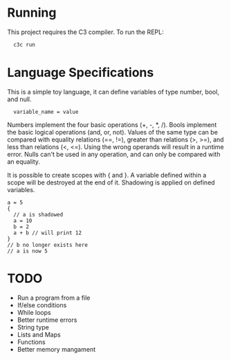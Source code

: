 # Running
This project requires the C3 compiler.
To run the REPL:
```bash
  c3c run
```

# Language Specifications

This is a simple toy language, it can define variables of type number, bool, and null.
```
  variable_name = value
```
Numbers implement the four basic operations (+, -, *, /). Bools implement the basic logical operations (and, or, not).
Values of the same type can be compared with equality relations (==, !=), greater than relations (>, >=), and less than relations (<, <=).
Using the wrong operands will result in a runtime error.
Nulls can't be used in any operation, and can only be compared with an equality.

It is possible to create scopes with { and }. A variable defined within a scope will be destroyed at the end of it.
Shadowing is applied on defined variables.
```
a = 5
{
  // a is shadowed
  a = 10
  b = 2
  a + b // will print 12
}
// b no longer exists here
// a is now 5
```

# TODO
- Run a program from a file
- If/else conditions
- While loops
- Better runtime errors
- String type
- Lists and Maps
- Functions
- Better memory mangament
